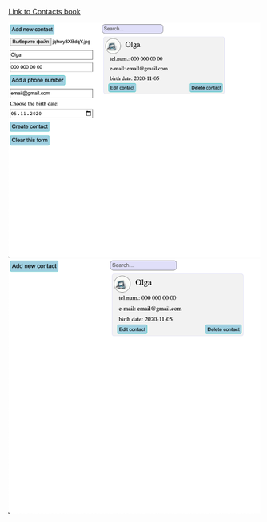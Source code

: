 <a href="http://olga.tokarenko.net/Contacts_book/" target="_blank" style="display:block;">Link to Contacts book</a>

![Contacts book Preview](/images/Contacts_book.png)
![Contacts book Preview](/images/Contacts_book_2.png)
